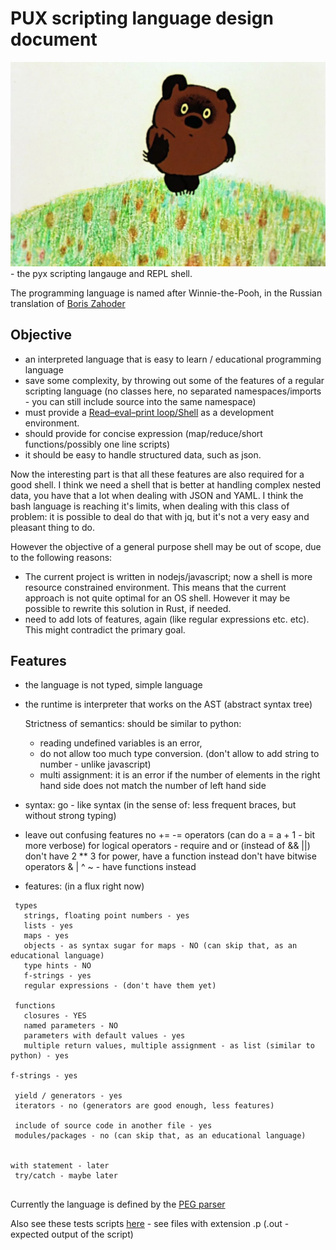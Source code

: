 # PUX scripting language design document

![pux](notes/pux.jpg) - the pyx scripting langauge and REPL shell.

The programming language is named after Winnie-the-Pooh, in the Russian translation of [Boris Zahoder](https://en.wikipedia.org/wiki/Boris_Zakhoder)

## Objective 

- an interpreted language that is easy to learn / educational programming language
- save some complexity, by throwing out some of the features of a regular scripting language (no classes here, no separated namespaces/imports - you can still include source into the same namespace)
- must provide a [Read–eval–print loop/Shell](https://en.wikipedia.org/wiki/Read%E2%80%93eval%E2%80%93print_loop)  as a development environment.
- should provide for concise expression (map/reduce/short functions/possibly one line scripts)
- it should be easy to handle structured data, such as json.

Now the interesting part is that all these features are also required for a good shell. I think we need a shell that is better at handling complex nested data, you have that a lot when dealing with JSON and YAML. I think the bash language is reaching it's limits, when dealing with this class of problem: it is possible to deal do that with jq, but it's not a very easy and pleasant thing to do.

However the objective of a general purpose shell may be out of scope, due to the following reasons:
- The current project is written in nodejs/javascript; now a shell is more resource constrained environment. This means that the current approach is not quite optimal for an OS shell. However it may be possible to rewrite this solution in Rust, if needed. 
- need to add lots of features, again (like regular expressions etc. etc). This might contradict the primary goal.

## Features

- the language is not typed, simple language 

- the runtime is interpreter that works on the AST (abstract syntax tree)
  
  Strictness of semantics: should be similar to python: 
    - reading undefined variables is an error, 
    - do not allow too much type conversion. (don't allow to add string to number - unlike javascript)
    - multi assignment: it is an error if the number of elements in the right hand side does not match the number of left hand side

- syntax: go - like syntax (in the sense of: less frequent braces, but without strong typing)

- leave out confusing features
    no += -= operators (can do a = a + 1 - bit more verbose)
    for logical operators - require and or (instead of && ||)
    don't have 2 ** 3 for power, have a function instead
    don't have bitwise operators & | ^ ~ - have functions instead

- features: (in a flux right now)

```
 types
   strings, floating point numbers - yes
   lists - yes
   maps - yes
   objects - as syntax sugar for maps - NO (can skip that, as an educational language) 
   type hints - NO
   f-strings - yes
   regular expressions - (don't have them yet)

 functions
   closures - YES
   named parameters - NO
   parameters with default values - yes
   multiple return values, multiple assignment - as list (similar to python) - yes

f-strings - yes

 yield / generators - yes
 iterators - no (generators are good enough, less features)
 
 include of source code in another file - yes
 modules/packages - no (can skip that, as an educational language)


with statement - later
 try/catch - maybe later


```

Currently the language is defined by the [PEG parser](https://github.com/MoserMichael/jscriptparse/blob/main/scripty.js)

Also see these tests scripts [here](https://github.com/MoserMichael/jscriptparse/tree/main/tests) - see files with extension .p (.out - expected output of the script)

